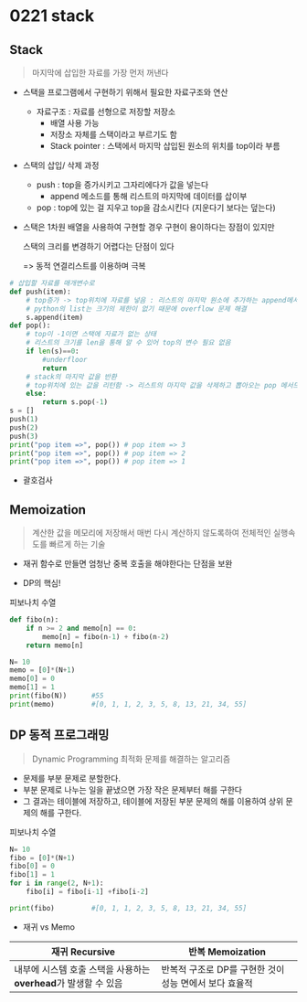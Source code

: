 

# 0221 stack

## Stack 

> 마지막에 삽입한 자료를 가장 먼저 꺼낸다

- 스택을 프로그램에서 구현하기 위해서 필요한 자료구조와 연산
  - 자료구조 : 자료를 선형으로 저장할 저장소
    - 배열 사용 가능
    - 저장소 자체를 스택이라고 부르기도 함
    - Stack pointer : 스택에서 마지막 삽입된 원소의 위치를 top이라 부름

- 스택의 삽입/ 삭제 과정
  - push : top을 증가시키고 그자리에다가 값을 넣는다
    - append 메소드를 통해 리스트의 마지막에 데이터를 삽이부 
  - pop : top에 있는 걸 지우고 top을 감소시킨다 (지운다기 보다는 덮는다)

- 스택은 1차원 배열을 사용하여 구현할 경우 구현이 용이하다는 장점이 있지만

  스택의 크리를 변경하기 어렵다는 단점이 있다 

  => 동적 연결리스트를 이용하며 극복


```python
# 삽입할 자료를 매개변수로
def push(item):
    # top증가 -> top위치에 자료를 넣음 : 리스트의 마지막 원소에 추가하는 append메서드 활용
    # python의 list는 크기의 제한이 없기 때문에 overflow 문제 해결    
    s.append(item)
def pop():
    # top이 -1이면 스택에 자료가 없는 상태
    # 리스트의 크기를 len을 통해 알 수 있어 top의 변수 필요 없음
    if len(s)==0:
        #underfloor
        return
    # stack의 마지막 값을 반환
    # top위치에 있는 값을 리턴함 -> 리스트의 마지막 값을 삭제하고 뽑아오는 pop 메서드 활용
    else:
        return s.pop(-1)
s = []
push(1)
push(2)
push(3)
print("pop item =>", pop()) # pop item => 3
print("pop item =>", pop()) # pop item => 2
print("pop item =>", pop()) # pop item => 1
```



- 괄호검사

  

## Memoization

> 계산한 값을 메모리에 저장해서 매번 다시 계산하지 않도록하여 전체적인 실행속도를 빠르게 하는 기술

- 재귀 함수로 만들면 엄청난 중복 호출을 해야한다는 단점을 보완

- DP의 핵심!

피보나치 수열

```python
def fibo(n):
    if n >= 2 and memo[n] == 0:
        memo[n] = fibo(n-1) + fibo(n-2)
    return memo[n]

N= 10
memo = [0]*(N+1)
memo[0] = 0
memo[1] = 1
print(fibo(N))		#55
print(memo)			#[0, 1, 1, 2, 3, 5, 8, 13, 21, 34, 55]
```



## DP  동적 프로그래밍

> Dynamic Programming 최적화 문제를 해결하는 알고리즘

- 문제를 부분 문제로 분할한다.
- 부분 문제로 나누는 일을 끝냈으면 가장 작은 문제부터 해를 구한다
- 그 결과는 테이블에 저장하고, 테이블에 저장된 부분 문제의 해를 이용하여 상위 문제의 해를 구한다.

피보나치 수열

```python
N= 10
fibo = [0]*(N+1)
fibo[0] = 0
fibo[1] = 1
for i in range(2, N+1):
    fibo[i] = fibo[i-1] +fibo[i-2]

print(fibo) 		#[0, 1, 1, 2, 3, 5, 8, 13, 21, 34, 55]
```



- 재귀 vs Memo

| 재귀 Recursive                                               | 반복 Memoization                                       |
| ------------------------------------------------------------ | ------------------------------------------------------ |
| 내부에 시스템 호출 스택을 사용하는 **overhead**가 발생할 수 있음 | 반복적 구조로 DP를 구현한 것이 성능 면에서 보다 효율적 |


